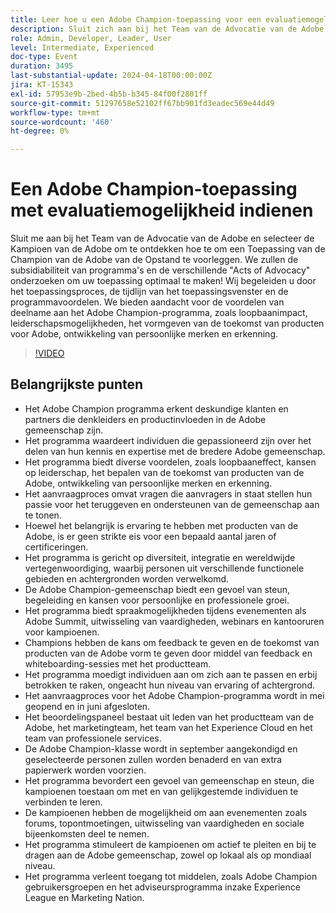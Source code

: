 ```yaml
---
title: Leer hoe u een Adobe Champion-toepassing voor een evaluatiemogelijkheid kunt indienen
description: Sluit zich aan bij het Team van de Advocatie van de Adobe en selecteer de Kampioenen van de Adobe om te leren hoe te om een lay-out Toepassing van de Champion van de Adobe voor te leggen. Wij begeleiden u door het toepassingsproces, de tijdlijn van het toepassingsvenster en de programmavoordelen.
role: Admin, Developer, Leader, User
level: Intermediate, Experienced
doc-type: Event
duration: 3495
last-substantial-update: 2024-04-18T00:00:00Z
jira: KT-15343
exl-id: 57953e9b-2bed-4b5b-b345-84f00f2801ff
source-git-commit: 51297658e52102ff67bb901fd3eadec569e44d49
workflow-type: tm+mt
source-wordcount: '460'
ht-degree: 0%

---
```


# Een Adobe Champion-toepassing met evaluatiemogelijkheid indienen

Sluit me aan bij het Team van de Advocatie van de Adobe en selecteer de Kampioen van de Adobe om te ontdekken hoe te om een Toepassing van de Champion van de Adobe van de Opstand te voorleggen. We zullen de subsidiabiliteit van programma&#39;s en de verschillende &quot;Acts of Advocacy&quot; onderzoeken om uw toepassing optimaal te maken! Wij begeleiden u door het toepassingsproces, de tijdlijn van het toepassingsvenster en de programmavoordelen. We bieden aandacht voor de voordelen van deelname aan het Adobe Champion-programma, zoals loopbaanimpact, leiderschapsmogelijkheden, het vormgeven van de toekomst van producten voor Adobe, ontwikkeling van persoonlijke merken en erkenning.

>[!VIDEO](https://video.tv.adobe.com/v/3428431/?learn=on)

## Belangrijkste punten

* Het Adobe Champion programma erkent deskundige klanten en partners die denkleiders en productinvloeden in de Adobe gemeenschap zijn.
* Het programma waardeert individuen die gepassioneerd zijn over het delen van hun kennis en expertise met de bredere Adobe gemeenschap. &#x200B;
* Het programma biedt diverse voordelen, zoals loopbaaneffect, kansen op leiderschap, het bepalen van de toekomst van producten van de Adobe, ontwikkeling van persoonlijke merken en erkenning.
* Het aanvraagproces omvat vragen die aanvragers in staat stellen hun passie voor het teruggeven en ondersteunen van de gemeenschap aan te tonen.
* Hoewel het belangrijk is ervaring te hebben met producten van de Adobe, is er geen strikte eis voor een bepaald aantal jaren of certificeringen.
* Het programma is gericht op diversiteit, integratie en wereldwijde vertegenwoordiging, waarbij personen uit verschillende functionele gebieden en achtergronden worden verwelkomd.
* De Adobe Champion-gemeenschap biedt een gevoel van steun, begeleiding en kansen voor persoonlijke en professionele groei.
* Het programma biedt spraakmogelijkheden tijdens evenementen als Adobe Summit, uitwisseling van vaardigheden, webinars en kantooruren voor kampioenen.
* Champions hebben de kans om feedback te geven en de toekomst van producten van de Adobe vorm te geven door middel van feedback en whiteboarding-sessies met het productteam.
* Het programma moedigt individuen aan om zich aan te passen en erbij betrokken te raken, ongeacht hun niveau van ervaring of achtergrond.
* Het aanvraagproces voor het Adobe Champion-programma wordt in mei geopend en in juni afgesloten.
* Het beoordelingspaneel bestaat uit leden van het productteam van de Adobe, het marketingteam, het team van het Experience Cloud en het team van professionele services.
* De Adobe Champion-klasse wordt in september aangekondigd en geselecteerde personen zullen worden benaderd en van extra papierwerk worden voorzien.
* Het programma bevordert een gevoel van gemeenschap en steun, die kampioenen toestaan om met en van gelijkgestemde individuen te verbinden te leren.
* De kampioenen hebben de mogelijkheid om aan evenementen zoals forums, topontmoetingen, uitwisseling van vaardigheden en sociale bijeenkomsten deel te nemen.
* Het programma stimuleert de kampioenen om actief te pleiten en bij te dragen aan de Adobe gemeenschap, zowel op lokaal als op mondiaal niveau.
* Het programma verleent toegang tot middelen, zoals Adobe Champion gebruikersgroepen en het adviseursprogramma inzake Experience League en Marketing Nation.
